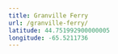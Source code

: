 ```yaml
---
title: Granville Ferry
url: /granville-ferry/
latitude: 44.751992900000005
longitude: -65.5211736
---
```

